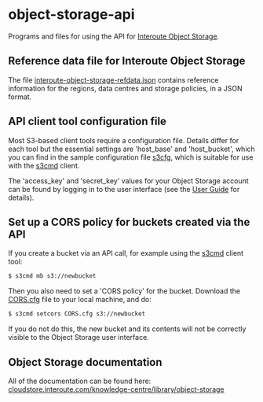 # object-storage-api

Programs and files for using the API for [Interoute Object Storage](https://cloudstore.interoute.com/object-storage).

## Reference data file for Interoute Object Storage

The file [interoute-object-storage-refdata.json](https://raw.githubusercontent.com/Interoute/object-storage-api/master/interoute-object-storage-refdata.json) contains reference information for the regions, data centres and storage policies, in a JSON format.

## API client tool configuration file

Most S3-based client tools require a configuration file. Details differ for each tool but the essential settings are 'host_base' and 'host_bucket', which you can find in the sample configuration file [s3cfg](https://raw.githubusercontent.com/Interoute/object-storage-api/master/s3cfg), which is suitable for use with the [s3cmd](http://s3tools.org/s3cmd) client. 

The 'access_key' and 'secret_key' values for your Object Storage account can be found by logging in to the user interface (see the [User Guide](http://www3.interoute.com/object-storage-user-guide-pdf) for details).

## Set up a CORS policy for buckets created via the API

If you create a bucket via an API call, for example using the [s3cmd](http://s3tools.org/s3cmd) client tool:

```sh
$ s3cmd mb s3://newbucket
```
Then you also need to set a 'CORS policy' for the bucket. Download the [CORS.cfg](https://raw.githubusercontent.com/Interoute/object-storage-api/master/CORS.cfg) file to your local machine, and do: 

```sh
$ s3cmd setcors CORS.cfg s3://newbucket
```

If you do not do this, the new bucket and its contents will not be correctly visible to the Object Storage user interface.

## Object Storage documentation

All of the documentation can be found here: [cloudstore.interoute.com/knowledge-centre/library/object-storage](https://cloudstore.interoute.com/knowledge-centre/library/object-storage)

